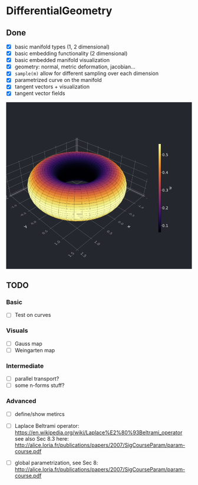 # DifferentialGeometry

## Done
- [x] basic manifold types (1, 2 dimensional)
- [x] basic embedding functionality (2 dimensional)
- [x] basic embedded manifold visualization
- [x] geometry: normal, metric deformation, jacobian...
- [x] `sample(m)` allow for different sampling over each dimension
- [x] parametrized curve on the manifold
- [x] tangent vectors + visualization
- [x] tangent vector fields

![](torus.png)

## TODO
### Basic
- [ ] Test on curves


### Visuals
- [ ] Gauss map
- [ ] Weingarten map

### Intermediate
- [ ] parallel transport?
- [ ] some n-forms stuff?

### Advanced
- [ ] define/show metircs
- [ ] Laplace Beltrami operator: https://en.wikipedia.org/wiki/Laplace%E2%80%93Beltrami_operator
see also Sec 8.3 here: http://alice.loria.fr/publications/papers/2007/SigCourseParam/param-course.pdf

- [ ] global parametrization, see Sec 8: http://alice.loria.fr/publications/papers/2007/SigCourseParam/param-course.pdf



